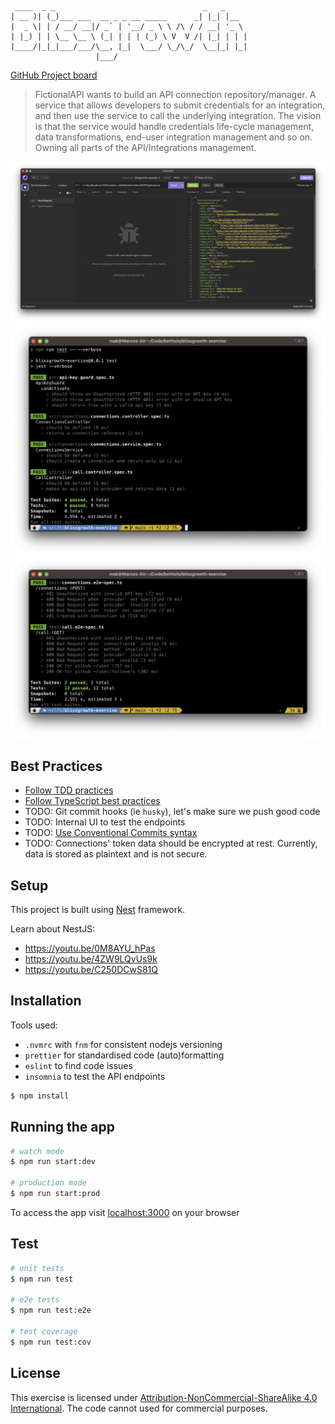 ```
 ____  _ _                                 _   _
| __ )| (_)___ ___  __ _ _ __ _____      _| |_| |__
|  _ \| | / __/ __|/ _` | '__/ _ \ \ /\ / / __| '_ \
| |_) | | \__ \__ \ (_| | | | (_) \ V  V /| |_| | | |
|____/|_|_|___/___/\__, |_|  \___/ \_/\_/  \__|_| |_|
                   |___/
```

[GitHub Project board](https://github.com/users/bettiolo/projects/1)

> FictionalAPI wants to build an API connection repository/manager. A service that allows developers to submit credentials for an integration, and then use the service to call the underlying integration. The vision is that the service would handle credentials life-cycle management, data transformations, end-user integration management and so on. Owning all parts of the API/Integrations management.

![~/call example](docs/example-call.png)
![Unit Tests](docs/tests--unit.png)
![E2E Tests](docs/tests--e2e.png)

## Best Practices

- [Follow TDD practices](https://womanonrails.com/tdd-30devstories)
- [Follow TypeScript best practices](https://climbtheladder.com/10-typescript-best-practices/) 
- TODO: Git commit hooks (ie `husky`), let's make sure we push good code
- TODO: Internal UI to test the endpoints
- TODO: [Use Conventional Commits syntax](https://www.conventionalcommits.org/en/v1.0.0/)
- TODO: Connections' token data should be encrypted at rest. Currently, data is stored as plaintext and is not secure.

## Setup

This project is built using [Nest](https://github.com/nestjs/nest) framework.

Learn about NestJS:

- https://youtu.be/0M8AYU_hPas
- https://youtu.be/4ZW9LQvUs9k
- https://youtu.be/C250DCwS81Q

## Installation

Tools used:
- `.nvmrc` with `fnm` for consistent nodejs versioning
- `prettier` for standardised code (auto)formatting
- `eslint` to find code issues
- `insomnia` to test the API endpoints
 
```bash
$ npm install
```

## Running the app

```bash
# watch mode
$ npm run start:dev

# production mode
$ npm run start:prod
```

To access the app visit [localhost:3000](http://localhost:3000) on your browser

## Test

```bash
# unit tests
$ npm run test

# e2e tests
$ npm run test:e2e

# test coverage
$ npm run test:cov
```

## License

This exercise is licensed under [Attribution-NonCommercial-ShareAlike 4.0 International](LICENSE). The code cannot used for commercial purposes.
